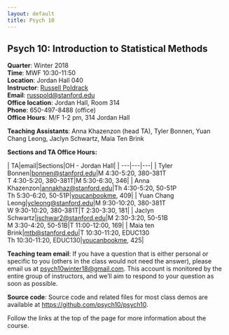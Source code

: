 ```yaml
---
layout: default
title: Psych 10
---
```


## Psych 10: Introduction to Statistical Methods

**Quarter**: Winter 2018  
**Time**: MWF 10:30-11:50  
**Location**: Jordan Hall 040  
**Instructor**: [Russell Poldrack](https://profiles.stanford.edu/russell-poldrack)  
**Email**: russpold@stanford.edu  
**Office location**: Jordan Hall, Room 314  
**Phone**: 650-497-8488 (office)  
**Office Hours**: M/F 1-2 pm, 314 Jordan Hall

**Teaching Assistants**: Anna Khazenzon (head TA), Tyler Bonnen, Yuan Chang Leong, Jaclyn Schwartz, Maia Ten Brink

**Sections and TA Office Hours:**

| TA|email|Sections|OH - Jordan Hall|
| ---|---|---|
| Tyler Bonnen|bonnen@stanford.edu|M 4:30-5:20, 380-381T<br>T 4:30-5:20, 380-381T|M 5:30-6:30, 346|
| Anna Khazenzon|annakhaz@stanford.edu|Th 4:30-5:20, 50-51P<br>Th 5:30-6:20, 50-51P|[youcanbookme](https://annakhazenzon.youcanbook.me), 409|
| Yuan Chang Leong|ycleong@stanford.edu|M 9:30-10:20, 380-381T<br>W 9:30-10:20, 380-381T|T 2:30-3:30, 181|
| Jaclyn Schwartz|jschwar2@stanford.edu|M 2:30-3:20, 50-51B<br>M 3:30-4:20, 50-51B|T 11:00-12:00, 169|
| Maia ten Brink|mtb@stanford.edu|T 10:30-11:20, EDUC130<br>Th 10:30-11:20, EDUC130|[youcanbookme](https://maiatenbrink.youcanbook.me/), 425|


**Teaching team email**: If you have a question that is either personal or specific to you (others in the class would not need the answer), please email us at psych10winter18@gmail.com. This account is monitored by the entire group of instructors, and we’ll aim to respond to your question as soon as possible.

**Source code**: Source code and related files for most class demos are available at https://github.com/psych10/psych10.

Follow the links at the top of the page for more information about the course.
